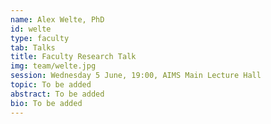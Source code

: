 ```yaml
---
name: Alex Welte, PhD
id: welte
type: faculty
tab: Talks
title: Faculty Research Talk
img: team/welte.jpg
session: Wednesday 5 June, 19:00, AIMS Main Lecture Hall
topic: To be added
abstract: To be added
bio: To be added
---
```

